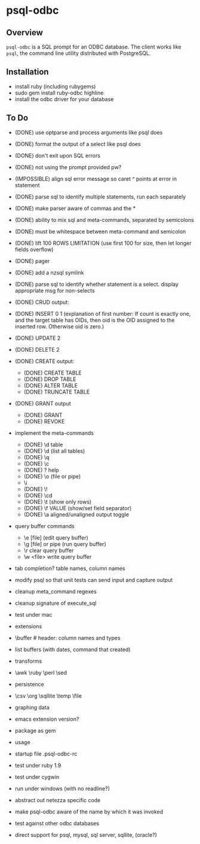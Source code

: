 
# psql-odbc #

## Overview ##

`psql-odbc` is a SQL prompt for an ODBC database.  The client
works like `psql`, the command line utility distributed with
PostgreSQL.

## Installation ##

* install ruby (including rubygems)
* sudo gem install ruby-odbc highline
* install the odbc driver for your database

## To Do ##

* (DONE) use optparse and process arguments like psql does
* (DONE) format the output of a select like psql does
* (DONE) don't exit upon SQL errors
* (DONE) not using the prompt provided pw?
* (IMPOSSIBLE) align sql error message so caret ^ points at error in statement
* (DONE) parse sql to identify multiple statements, run each separately
* (DONE) make parser aware of commas and the *
* (DONE) ability to mix sql and meta-commands, separated by semicolons
* (DONE) must be whitespace between meta-command and semicolon
* (DONE) lift 100 ROWS LIMITATION (use first 100 for size, then let longer fields overflow)
* (DONE) pager
* (DONE) add a nzsql symlink
* (DONE) parse sql to identify whether statement is a select.  display appropriate msg for non-selects
* (DONE) CRUD output:
 * (DONE) INSERT 0 1 (explanation of first number: If count is exactly one, and the target table has OIDs, then oid is the OID assigned to the inserted row. Otherwise oid is zero.)
 * (DONE) UPDATE 2
 * (DONE) DELETE 2
* (DONE) CREATE output:
  * (DONE) CREATE TABLE
  * (DONE) DROP TABLE
  * (DONE) ALTER TABLE
  * (DONE) TRUNCATE TABLE
* (DONE) GRANT output
  * (DONE) GRANT
  * (DONE) REVOKE
* implement the meta-commands
  * (DONE) \d table
  * (DONE) \d (list all tables)
  * (DONE) \q
  * (DONE) \c
  * (DONE) \? help
  * (DONE) \o (file or pipe)
  * \i
  * (DONE) \\!
  * (DONE) \cd
  * (DONE) \t (show only rows)
  * (DONE) \f VALUE (show/set field separator)
  * (DONE) \a aligned/unaligned output toggle
* query buffer commands
  * \e \[file\]         (edit query buffer)
  * \g \[file\] or pipe (run query buffer)
  * \r clear query buffer
  * \w \<file\> write query buffer
* tab completion? table names, column names
* modify psql so that unit tests can send input and capture output
* cleanup meta_command regexes
* cleanup signature of execute_sql
* test under mac

* extensions
 * \buffer <name>  # header: column names and types
 * list buffers (with dates, command that created)
 * transforms
  * \awk \ruby \perl \sed
 * persistence
  * \csv \org \sqllite \temp \file
 * graphing data
* emacs extension version?
* package as gem
* usage
* startup file .psql-odbc-rc
* test under ruby 1.9
* test under cygwin
* run under windows (with no readline?)
* abstract out netezza specific code
* make psql-odbc aware of the name by which it was invoked
* test against other odbc databases
* direct support for psql, mysql, sql server, sqllite, (oracle?)